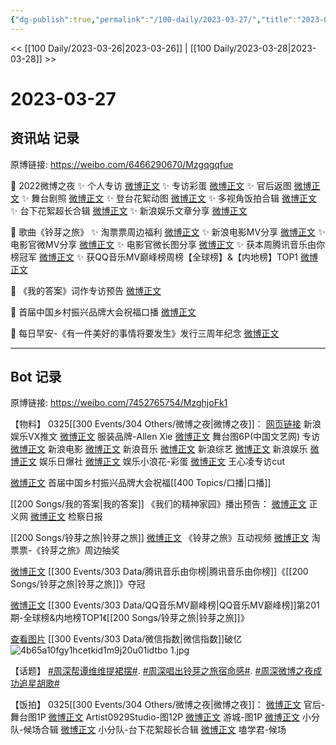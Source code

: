 ```yaml
---
{"dg-publish":true,"permalink":"/100-daily/2023-03-27/","title":"2023-03-27"}
---
```



<< [[100 Daily/2023-03-26\|2023-03-26]] | [[100 Daily/2023-03-28\|2023-03-28]] >>

# 2023-03-27

## 资讯站 记录

原博链接: https://weibo.com/6466290670/Mzgqgqfue

💫 2022微博之夜
✨ 个人专访 [微博正文](https://weibo.com/6466290670/4883930011141165)
✨ 专访彩蛋 [微博正文](https://weibo.com/6466290670/4883940316025017)
✨ 官后返图 [微博正文](https://weibo.com/6466290670/4884033937084161)
✨ 舞台剧照 [微博正文](https://weibo.com/6466290670/4883898024333497)
✨ 登台花絮动图 [微博正文](https://weibo.com/6466290670/4883849735308522)
✨ 多视角饭拍合辑 [微博正文](https://weibo.com/6466290670/4883848700365557)
✨ 台下花絮超长合辑 [微博正文](https://weibo.com/6466290670/4884015587531336)
✨ 新浪娱乐文章分享 [微博正文](https://weibo.com/6466290670/4883827736186854)

💫 歌曲《铃芽之旅》
✨ 淘票票周边福利 [微博正文](https://weibo.com/6466290670/4883882442236212)
✨ 新浪电影MV分享 [微博正文](https://weibo.com/6466290670/4883853561561388)
✨ 电影官微MV分享 [微博正文](https://weibo.com/6466290670/4883850470362170)
✨ 电影官微长图分享 [微博正文](https://weibo.com/6466290670/4884042455452577)
✨ 获本周腾讯音乐由你榜冠军 [微博正文](https://weibo.com/6466290670/4883916764746376)
✨ 获QQ音乐MV巅峰榜周榜【全球榜】&【内地榜】TOP1 [微博正文](https://weibo.com/6466290670/4883887374994848)

💫 《我的答案》词作专访预告 [微博正文](https://weibo.com/6466290670/4883997581382724)

💫 首届中国乡村振兴品牌大会祝福口播 [微博正文](https://weibo.com/6466290670/4883941917721182)

💫 每日早安-《有一件美好的事情将要发生》发行三周年纪念 [微博正文](https://weibo.com/6466290670/4883802503250023)

---
## Bot 记录

原博链接: https://weibo.com/7452765754/MzghjoFk1

【物料】
0325[[300 Events/304 Others/微博之夜\|微博之夜]]：
[网页链接](https://weibo.cn/sinaurl?u=https%3A%2F%2Fmp.weixin.qq.com%2Fs%2FjjyV-gYdQyTfFDCS_5gIFw) 新浪娱乐VX推文
[微博正文](https://weibo.com/1744669435/Mz2MFiUAb) 服装品牌-Allen Xie
[微博正文](http://weibo.com/3171364240/MzcjTCfsT) 舞台图6P(中国文艺网)
专访
[微博正文](http://weibo.com/1623886424/MzdvyeTpm) 新浪电影
[微博正文](http://weibo.com/1266269835/MzdoUCB3r) 新浪音乐
[微博正文](http://weibo.com/1878335471/MzdoY63F3) 新浪综艺
[微博正文](http://weibo.com/1642591402/MzdmQlTEU) 新浪娱乐
[微博正文](http://weibo.com/1653255165/MzdpxkcDQ) 娱乐日爆社
[微博正文](http://weibo.com/5611783716/MzdpXD5qE) 娱乐小浪花-彩蛋
[微博正文](https://weibo.com/3199780861/Mzfpc64Gj) 王心凌专访cut

[微博正文](http://weibo.com/2574454223/Mzdmzt2Ag) 首届中国乡村振兴品牌大会祝福[[400 Topics/口播\|口播]]

[[200 Songs/我的答案\|我的答案]]
《我们的精神家园》播出预告：
[微博正文](http://weibo.com/1896650227/MzeK5x9Wy) 正义网
[微博正文](http://weibo.com/3183107112/MzeM78oYy) 检察日报

[[200 Songs/铃芽之旅\|铃芽之旅]]
[微博正文](https://weibo.com/2095820504/MzbeW21Ne) 《铃芽之旅》互动视频
[微博正文](https://weibo.com/2095820504/MzbrXxh6F) 淘票票-《铃芽之旅》周边抽奖

[微博正文](https://weibo.com/6733257358/Mzd1W3Iel) [[300 Events/303 Data/腾讯音乐由你榜\|腾讯音乐由你榜]]《[[200 Songs/铃芽之旅\|铃芽之旅]]》夺冠

[微博正文](http://weibo.com/2169129705/Mzc884it4) [[300 Events/303 Data/QQ音乐MV巅峰榜\|QQ音乐MV巅峰榜]]第201期-全球榜&内地榜TOP1《[[200 Songs/铃芽之旅\|铃芽之旅]]》

[查看图片](https://wx3.sinaimg.cn/large/4b65a10fgy1hcetkid1m9j20u01idtbo.jpg) [[300 Events/303 Data/微信指数\|微信指数]]破亿
![4b65a10fgy1hcetkid1m9j20u01idtbo 1.jpg](/img/user/Attachments/4b65a10fgy1hcetkid1m9j20u01idtbo%201.jpg)

【话题】
[#周深帮谭维维提裙摆#](https://s.weibo.com/weibo?q=%23%E5%91%A8%E6%B7%B1%E5%B8%AE%E8%B0%AD%E7%BB%B4%E7%BB%B4%E6%8F%90%E8%A3%99%E6%91%86%23).
[#周深唱出铃芽之旅宿命感#](https://s.weibo.com/weibo?q=%23%E5%91%A8%E6%B7%B1%E5%94%B1%E5%87%BA%E9%93%83%E8%8A%BD%E4%B9%8B%E6%97%85%E5%AE%BF%E5%91%BD%E6%84%9F%23).
[#周深微博之夜成功追星胡歌#](https://s.weibo.com/weibo?q=%23%E5%91%A8%E6%B7%B1%E5%BE%AE%E5%8D%9A%E4%B9%8B%E5%A4%9C%E6%88%90%E5%8A%9F%E8%BF%BD%E6%98%9F%E8%83%A1%E6%AD%8C%23)

【饭拍】
0325[[300 Events/304 Others/微博之夜\|微博之夜]]：
[微博正文](http://weibo.com/5248300719/Mzg4gDXVb) 官后-舞台图1P
[微博正文](http://weibo.com/6873250805/MzfOirkPo) Artist0929Studio-图12P
[微博正文](http://weibo.com/1801743981/Mz7w3uwSK) 游城-图1P
[微博正文](https://weibo.com/5516625428/MzbkE1ZIS) 小分队-候场合辑
[微博正文](http://weibo.com/5516625428/MzfnTdF6w) 小分队-台下花絮超长合辑
[微博正文](http://weibo.com/1901459883/Mz2svjHie) 嗑学君-候场
